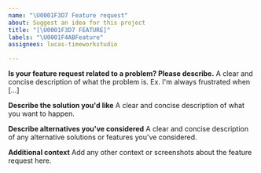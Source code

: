 ```yaml
---
name: "\U0001F3D7️ Feature request"
about: Suggest an idea for this project
title: "[\U0001F3D7️ FEATURE]"
labels: "\U0001F4ABFeature"
assignees: lucas-timeworkstudio

---
```


**Is your feature request related to a problem? Please describe.**
A clear and concise description of what the problem is. Ex. I'm always frustrated when [...]

**Describe the solution you'd like**
A clear and concise description of what you want to happen.

**Describe alternatives you've considered**
A clear and concise description of any alternative solutions or features you've considered.

**Additional context**
Add any other context or screenshots about the feature request here.
